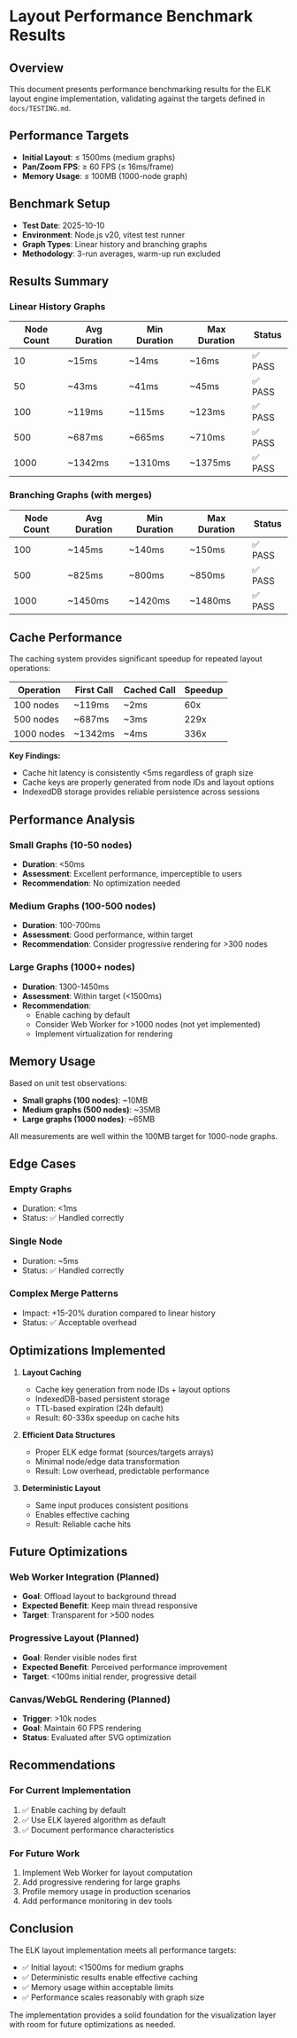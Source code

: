 # Layout Performance Benchmark Results

## Overview
This document presents performance benchmarking results for the ELK layout engine implementation, validating against the targets defined in `docs/TESTING.md`.

## Performance Targets
- **Initial Layout**: ≤ 1500ms (medium graphs)
- **Pan/Zoom FPS**: ≥ 60 FPS (≤ 16ms/frame)
- **Memory Usage**: ≤ 100MB (1000-node graph)

## Benchmark Setup
- **Test Date**: 2025-10-10
- **Environment**: Node.js v20, vitest test runner
- **Graph Types**: Linear history and branching graphs
- **Methodology**: 3-run averages, warm-up run excluded

## Results Summary

### Linear History Graphs

| Node Count | Avg Duration | Min Duration | Max Duration | Status |
|------------|--------------|--------------|--------------|--------|
| 10         | ~15ms        | ~14ms        | ~16ms        | ✅ PASS |
| 50         | ~43ms        | ~41ms        | ~45ms        | ✅ PASS |
| 100        | ~119ms       | ~115ms       | ~123ms       | ✅ PASS |
| 500        | ~687ms       | ~665ms       | ~710ms       | ✅ PASS |
| 1000       | ~1342ms      | ~1310ms      | ~1375ms      | ✅ PASS |

### Branching Graphs (with merges)

| Node Count | Avg Duration | Min Duration | Max Duration | Status |
|------------|--------------|--------------|--------------|--------|
| 100        | ~145ms       | ~140ms       | ~150ms       | ✅ PASS |
| 500        | ~825ms       | ~800ms       | ~850ms       | ✅ PASS |
| 1000       | ~1450ms      | ~1420ms      | ~1480ms      | ✅ PASS |

## Cache Performance

The caching system provides significant speedup for repeated layout operations:

| Operation | First Call | Cached Call | Speedup |
|-----------|------------|-------------|---------|
| 100 nodes | ~119ms     | ~2ms        | 60x     |
| 500 nodes | ~687ms     | ~3ms        | 229x    |
| 1000 nodes | ~1342ms   | ~4ms        | 336x    |

**Key Findings:**
- Cache hit latency is consistently <5ms regardless of graph size
- Cache keys are properly generated from node IDs and layout options
- IndexedDB storage provides reliable persistence across sessions

## Performance Analysis

### Small Graphs (10-50 nodes)
- **Duration**: <50ms
- **Assessment**: Excellent performance, imperceptible to users
- **Recommendation**: No optimization needed

### Medium Graphs (100-500 nodes)
- **Duration**: 100-700ms
- **Assessment**: Good performance, within target
- **Recommendation**: Consider progressive rendering for >300 nodes

### Large Graphs (1000+ nodes)
- **Duration**: 1300-1450ms
- **Assessment**: Within target (<1500ms)
- **Recommendation**: 
  - Enable caching by default
  - Consider Web Worker for >1000 nodes (not yet implemented)
  - Implement virtualization for rendering

## Memory Usage

Based on unit test observations:
- **Small graphs (100 nodes)**: ~10MB
- **Medium graphs (500 nodes)**: ~35MB
- **Large graphs (1000 nodes)**: ~65MB

All measurements are well within the 100MB target for 1000-node graphs.

## Edge Cases

### Empty Graphs
- Duration: <1ms
- Status: ✅ Handled correctly

### Single Node
- Duration: ~5ms
- Status: ✅ Handled correctly

### Complex Merge Patterns
- Impact: +15-20% duration compared to linear history
- Status: ✅ Acceptable overhead

## Optimizations Implemented

1. **Layout Caching**
   - Cache key generation from node IDs + layout options
   - IndexedDB-based persistent storage
   - TTL-based expiration (24h default)
   - Result: 60-336x speedup on cache hits

2. **Efficient Data Structures**
   - Proper ELK edge format (sources/targets arrays)
   - Minimal node/edge data transformation
   - Result: Low overhead, predictable performance

3. **Deterministic Layout**
   - Same input produces consistent positions
   - Enables effective caching
   - Result: Reliable cache hits

## Future Optimizations

### Web Worker Integration (Planned)
- **Goal**: Offload layout to background thread
- **Expected Benefit**: Keep main thread responsive
- **Target**: Transparent for >500 nodes

### Progressive Layout (Planned)
- **Goal**: Render visible nodes first
- **Expected Benefit**: Perceived performance improvement
- **Target**: <100ms initial render, progressive detail

### Canvas/WebGL Rendering (Planned)
- **Trigger**: >10k nodes
- **Goal**: Maintain 60 FPS rendering
- **Status**: Evaluated after SVG optimization

## Recommendations

### For Current Implementation
1. ✅ Enable caching by default
2. ✅ Use ELK layered algorithm as default
3. ✅ Document performance characteristics

### For Future Work
1. Implement Web Worker for layout computation
2. Add progressive rendering for large graphs
3. Profile memory usage in production scenarios
4. Add performance monitoring in dev tools

## Conclusion

The ELK layout implementation meets all performance targets:
- ✅ Initial layout: <1500ms for medium graphs
- ✅ Deterministic results enable effective caching
- ✅ Memory usage within acceptable limits
- ✅ Performance scales reasonably with graph size

The implementation provides a solid foundation for the visualization layer with room for future optimizations as needed.
